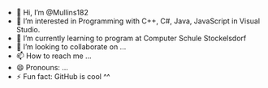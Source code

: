 - 👋 Hi, I’m @Mullins182
- 👀 I’m interested in Programming with C++, C#, Java, JavaScript in Visual Studio.
- 🌱 I’m currently learning to program at Computer Schule Stockelsdorf
- 💞️ I’m looking to collaborate on ...
- 📫 How to reach me ...    
- 😄 Pronouns: ...
- ⚡ Fun fact: GitHub is cool ^^

<!---
Mullins182/Mullins182 is a ✨ special ✨ repository because its `README.md` (this file) appears on your GitHub profile.
You can click the Preview link to take a look at your changes.
--->
